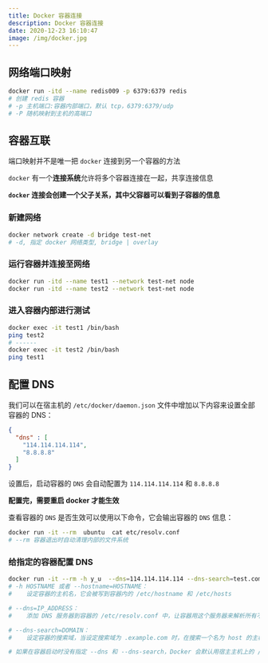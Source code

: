 ```yaml
---
title: Docker 容器连接
description: Docker 容器连接
date: 2020-12-23 16:10:47
image: /img/docker.jpg
---
```



## 网络端口映射

```bash
docker run -itd --name redis009 -p 6379:6379 redis
# 创建 redis 容器
# -p 主机端口:容器内部端口，默认 tcp，6379:6379/udp
# -P 随机映射到主机的高端口
```

## 容器互联

端口映射并不是唯一把 `docker` 连接到另一个容器的方法

`docker` 有一个**连接系统**允许将多个容器连接在一起，共享连接信息

**`docker` 连接会创建一个父子关系，其中父容器可以看到子容器的信息**

### 新建网络

```bash
docker network create -d bridge test-net
# -d, 指定 docker 网络类型, bridge | overlay
```

### 运行容器并连接至网络

```bash
docker run -itd --name test1 --network test-net node
docker run -itd --name test2 --network test-net node
```

### 进入容器内部进行测试

```bash
docker exec -it test1 /bin/bash
ping test2
# ------
docker exec -it test2 /bin/bash
ping test1
```

## 配置 DNS

我们可以在宿主机的 `/etc/docker/daemon.json` 文件中增加以下内容来设置全部容器的 DNS：

```json
{
  "dns" : [
    "114.114.114.114",
    "8.8.8.8"
  ]
}
```

设置后，启动容器的 `DNS` 会自动配置为 `114.114.114.114` 和 `8.8.8.8`

**配置完，需要重启 docker 才能生效**

查看容器的 `DNS` 是否生效可以使用以下命令，它会输出容器的 `DNS` 信息：

```bash
docker run -it --rm  ubuntu  cat etc/resolv.conf
# --rm 容器退出时自动清理内部的文件系统
```

### 给指定的容器配置 DNS

```bash
docker run -it --rm -h y_u  --dns=114.114.114.114 --dns-search=test.com ubuntu
# -h HOSTNAME 或者 --hostname=HOSTNAME：
#    设定容器的主机名，它会被写到容器内的 /etc/hostname 和 /etc/hosts

# --dns=IP_ADDRESS：
#    添加 DNS 服务器到容器的 /etc/resolv.conf 中，让容器用这个服务器来解析所有不在 /etc/hosts 中的主机名

# --dns-search=DOMAIN：
#    设定容器的搜索域，当设定搜索域为 .example.com 时，在搜索一个名为 host 的主机时，DNS 不仅搜索 host，还会搜索 host.example.com

# 如果在容器启动时没有指定 --dns 和 --dns-search，Docker 会默认用宿主主机上的 /etc/resolv.conf 来配置容器的 DNS
```